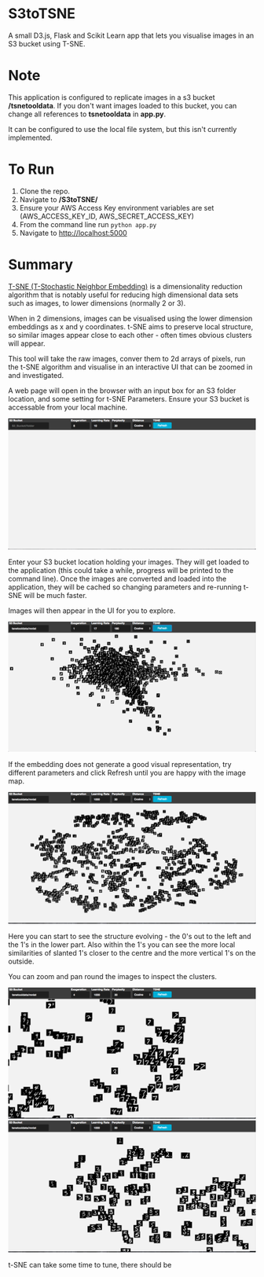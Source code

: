 S3toTSNE
=============

A small D3.js, Flask and Scikit Learn app that lets you visualise images in an S3 bucket using T-SNE.

Note
===============
This application is configured to replicate images in a s3 bucket **/tsnetooldata**. If you don't want images loaded to this bucket, you can change all references to **tsnetooldata** in **app.py**.

It can be configured to use the local file system, but this isn't currently implemented.

To Run
===============

1. Clone the repo.
2. Navigate to **/S3toTSNE/**
3. Ensure your AWS Access Key environment variables are set (AWS_ACCESS_KEY_ID, AWS_SECRET_ACCESS_KEY)
4. From the command line run `python app.py`
5. Navigate to [http://localhost:5000](http://localhost:5000)

Summary
=============

[T-SNE (T-Stochastic Neighbor Embedding)](https://en.wikipedia.org/wiki/T-distributed_stochastic_neighbor_embedding) is a dimensionality reduction algorithm that is notably useful for reducing high dimensional data sets such as images, to lower dimensions (normally 2 or 3). 

When in 2 dimensions, images can be visualised using the lower dimension embeddings as x and y coordinates. t-SNE aims to preserve local structure, so similar images appear close to each other - often times obvious clusters will appear.

This tool will take the raw images, conver them to 2d arrays of pixels, run the t-SNE algorithm and visualise in an interactive UI that can be zoomed in and investigated.

A web page will open in the browser with an input box for an S3 folder location, and some setting for t-SNE Parameters. Ensure your S3 bucket is accessable from your local machine.

<img src = "https://github.com/GerHarte/S3toTSNE/blob/master/static/img/Screenshot1.png"/>

Enter your S3 bucket location holding your images. They will get loaded to the application (this could take a while, progress will be printed to the command line). Once the images are converted and loaded into the application, they will be cached so changing parameters and re-running t-SNE will be much faster.

Images will then appear in the UI for you to explore.

<img src = "https://github.com/GerHarte/S3toTSNE/blob/master/static/img/Screenshot2.png"/>

If the embedding does not generate a good visual representation, try different parameters and click Refresh until you are happy with the image map.

<img src = "https://github.com/GerHarte/S3toTSNE/blob/master/static/img/Screenshot5.png"/>

Here you can start to see the structure evolving - the 0's out to the left and the 1's in the lower part. Also within the 1's you can see the more local similarities of slanted 1's closer to the centre and the more vertical 1's on the outside.

You can zoom and pan round the images to inspect the clusters.

<img src = "https://github.com/GerHarte/S3toTSNE/blob/master/static/img/Screenshot6.png"/>

<img src = "https://github.com/GerHarte/S3toTSNE/blob/master/static/img/Screenshot7.png"/>


t-SNE can take some time to tune, there should be 